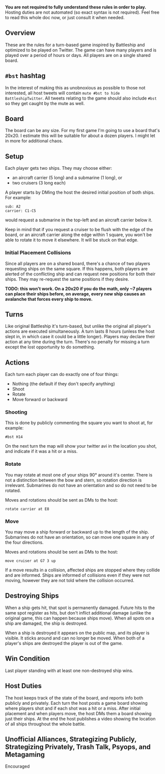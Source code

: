 __You are not required to fully understand these rules in order to play.__ Hosting duties are not automated (so exact syntax is not required). Feel free to read this whole doc now, or just consult it when needed.

## Overview
These are the rules for a turn-based game inspired by Battleship and optimized to be played on Twitter. The game can have many players and is played over a period of hours or days. All players are on a single shared board.

## `#bst` hashtag
In the interest of making this as unobnoxious as possible to those not interested, all host tweets will contain `mute #bst to hide BattleshipTwitter`. All tweets relating to the game should also include `#bst` so they get caught by the mute as well.

## Board
The board can be any size. For my first game I'm going to use a board that's 20x20. I estimate this will be suitable for about a dozen players. I might let in more for additional chaos.

## Setup
Each player gets two ships. They may choose either:
- an aircraft carrier (5 long) and a submarine (1 long), or
- two cruisers (3 long each)

A player starts by DMing the host the desired initial position of both ships. For example:
```
sub: A2
carrier: C1-C5
```
would request a submarine in the top-left and an aircraft carrier below it.

Keep in mind that if you request a cruiser to be flush with the edge of the board, or an aircraft carrier along the edge within 1 square, you won't be able to rotate it to move it elsewhere. It will be stuck on that edge.

### Initial Placement Collisions
Since all players are on a shared board, there's a chance of two players requesting ships on the same square. If this happens, both players are alerted of the conflicting ship and can request new positions for both their ships. They may re-request the same positions if they desire.

__TODO: this won't work. On a 20x20 if you do the math, only ~7 players can place their ships before, on average, every new ship causes an avalanche that forces every ship to move.__

## Turns
Like original Battleship it's turn-based, but unlike the original all player's actions are executed simultaneously. A turn lasts 8 hours (unless the host slept in, in which case it could be a little longer). Players may declare their action at any time during the turn. There's no penalty for missing a turn except the lost opportunity to do something.

## Actions
Each turn each player can do exactly one of four things:
- Nothing (the default if they don't specify anything)
- Shoot
- Rotate
- Move forward or backward

### Shooting
This is done by publicly commenting the square you want to shoot at, for example:
```
#bst H14
```
On the next turn the map will show your twitter avi in the location you shot, and indicate if it was a hit or a miss.

### Rotate
You may rotate at most one of your ships 90° around it's center. There is not a distinction between the bow and stern, so rotation direction is irrelevant. Submarines do not have an orientation and so do not need to be rotated.

Moves and rotations should be sent as DMs to the host:
```
rotate carrier at E8
```

### Move
You may move a ship forward or backward up to the length of the ship. Submarines do not have an orientation, so can move one square in any of the four directions.

Moves and rotations should be sent as DMs to the host:
```
move cruiser at G7 3 up
```

If a move results in a collision, affected ships are stopped where they collide and are informed. Ships are informed of collisions even if they were not moving, however they are not told where the collision occurred.

## Destroying Ships
When a ship gets hit, that spot is permanently damaged. Future hits to the same spot register as hits, but don't inflict additional damage (unlike the original game, this can happen because ships move). When all spots on a ship are damaged, the ship is destroyed.

When a ship is destroyed it appears on the public map, and its player is visible. It sticks around and can no longer be moved. When both of a player's ships are destroyed the player is out of the game.

## Win Condition
Last player standing with at least one non-destroyed ship wins.

## Host Duties
The host keeps track of the state of the board, and reports info both publicly and privately. Each turn the host posts a game board showing where players shot and if each shot was a hit or a miss. After initial placement and when players move, the host DMs them a board showing just their ships. At the end the host publishes a video showing the location of all ships throughout the whole battle.

## Unofficial Alliances, Strategizing Publicly, Strategizing Privately, Trash Talk, Psyops, and Metagaming
Encouraged